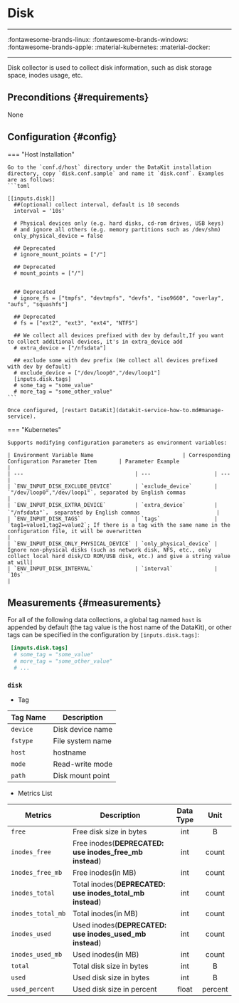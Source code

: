 
# Disk
---

:fontawesome-brands-linux: :fontawesome-brands-windows: :fontawesome-brands-apple: :material-kubernetes: :material-docker:

---

Disk collector is used to collect disk information, such as disk storage space, inodes usage, etc.

## Preconditions {#requirements}

None


## Configuration {#config}

=== "Host Installation"

    Go to the `conf.d/host` directory under the DataKit installation directory, copy `disk.conf.sample` and name it `disk.conf`. Examples are as follows:
    ```toml
        
    [[inputs.disk]]
      ##(optional) collect interval, default is 10 seconds
      interval = '10s'
    
      # Physical devices only (e.g. hard disks, cd-rom drives, USB keys)
      # and ignore all others (e.g. memory partitions such as /dev/shm)
      only_physical_device = false
    
      ## Deprecated
      # ignore_mount_points = ["/"]
    
      ## Deprecated
      # mount_points = ["/"]
    
    
      ## Deprecated
      # ignore_fs = ["tmpfs", "devtmpfs", "devfs", "iso9660", "overlay", "aufs", "squashfs"]
    
      ## Deprecated
      # fs = ["ext2", "ext3", "ext4", "NTFS"]
      
      ## We collect all devices prefixed with dev by default,If you want to collect additional devices, it's in extra_device add
      # extra_device = ["/nfsdata"]
    
      ## exclude some with dev prefix (We collect all devices prefixed with dev by default)
      # exclude_device = ["/dev/loop0","/dev/loop1"]
      [inputs.disk.tags]
      # some_tag = "some_value"
      # more_tag = "some_other_value"
    ```

    Once configured, [restart DataKit](datakit-service-how-to.md#manage-service).

=== "Kubernetes"

    Supports modifying configuration parameters as environment variables:
    
    | Environment Variable Name                            | Corresponding Configuration Parameter Item       | Parameter Example                                                                                 |
    | ---                                   | ---                    | ---                                                                                      |
    | `ENV_INPUT_DISK_EXCLUDE_DEVICE`       | `exclude_device`       | `"/dev/loop0","/dev/loop1"`, separated by English commas                      |
    | `ENV_INPUT_DISK_EXTRA_DEVICE`         | `extra_device`         | `"/nfsdata"`， separated by English commas                        |
    | `ENV_INPUT_DISK_TAGS`                 | `tags`                 | `tag1=value1,tag2=value2`; If there is a tag with the same name in the configuration file, it will be overwritten                             |
    | `ENV_INPUT_DISK_ONLY_PHYSICAL_DEVICE` | `only_physical_device` | Ignore non-physical disks (such as network disk, NFS, etc., only collect local hard disk/CD ROM/USB disk, etc.) and give a string value at will|
    | `ENV_INPUT_DISK_INTERVAL`             | `interval`             | `10s`                                                                                    |

## Measurements {#measurements}

For all of the following data collections, a global tag named `host` is appended by default (the tag value is the host name of the DataKit), or other tags can be specified in the configuration by `[inputs.disk.tags]`:

``` toml
 [inputs.disk.tags]
  # some_tag = "some_value"
  # more_tag = "some_other_value"
  # ...
```



### `disk`

-  Tag


| Tag Name | Description    |
|  ----  | --------|
|`device`|Disk device name|
|`fstype`|File system name|
|`host`|hostname|
|`mode`|Read-write mode|
|`path`|Disk mount point|

- Metrics List


| Metrics | Description| Data Type | Unit   |
| ---- |---- | :---:    | :----: |
|`free`|Free disk size in bytes|int|B|
|`inodes_free`|Free inodes(**DEPRECATED: use inodes_free_mb instead**)|int|count|
|`inodes_free_mb`|Free inodes(in MB)|int|count|
|`inodes_total`|Total inodes(**DEPRECATED: use inodes_total_mb instead**)|int|count|
|`inodes_total_mb`|Total inodes(in MB)|int|count|
|`inodes_used`|Used inodes(**DEPRECATED: use inodes_used_mb instead**)|int|count|
|`inodes_used_mb`|Used inodes(in MB)|int|count|
|`total`|Total disk size in bytes|int|B|
|`used`|Used disk size in bytes|int|B|
|`used_percent`|Used disk size in percent|float|percent|


